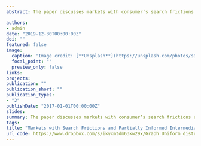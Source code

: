 ```yaml
---
abstract: The paper discusses markets with consumer’s search frictions and a partially informed intermediary. The main finding is the better information the platform has about consumers’ preferences can lead to decreasing in the average quality of the product consumers leave the market with, as well as decline in the total economic welfare and consumer surplus. The intuition behind the mechanism is if the platform has better information and makes better advise to consumers what product to explore first, consumers have lower expectations about the next products and explore them less often, which might lead to shrinking of the consideration set and as a result, the quality of a chosen product. The effect appears in the case of low search cost, which makes it especially important in the analysis of online search platforms.

authors:
- admin
date: "2019-12-30T00:00:00Z"
doi: ""
featured: false
image:
  caption: 'Image credit: [**Unsplash**](https://unsplash.com/photos/s9CC2SKySJM)'
  focal_point: ""
  preview_only: false
links:
projects:
publication: ""
publication_short: ""
publication_types:
- "2"
publishDate: "2017-01-01T00:00:00Z"
slides:
summary: The paper discusses markets with consumer’s search frictions and a partially informed intermediary. The main finding is the better information the platform has about consumers’ preferences can lead to decreasing in the average quality of the product consumers leave the market with, as well as decline in the total economic welfare and consumer surplus. The intuition behind the mechanism is if the platform has better information and makes better advise to consumers what product to explore first, consumers have lower expectations about the next products and explore them less often, which might lead to shrinking of the consideration set and as a result, the quality of a chosen product. The effect appears in the case of low search cost, which makes it especially important in the analysis of online search platforms.
tags:
title: "Markets with Search Frictions and Partially Informed Intermediary"
url_code: https://www.dropbox.com/s/ikyxmtdm63kw29x/Graph_Uniform_distribution.nb?dl=0
---
```

